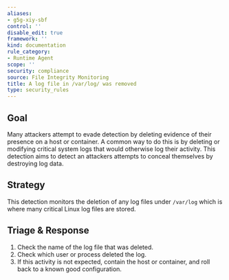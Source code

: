 ```yaml
---
aliases:
- g5g-xiy-sbf
control: ''
disable_edit: true
framework: ''
kind: documentation
rule_category:
- Runtime Agent
scope: ''
security: compliance
source: File Integrity Monitoring
title: A log file in /var/log/ was removed
type: security_rules
---
```


## Goal
Many attackers attempt to evade detection by deleting evidence of their presence on a host or container. A common way to do this is by deleting or modifying critical system logs that would otherwise log their activity. This detection aims to detect an attackers attempts to conceal themselves by destroying log data.

## Strategy
This detection monitors the deletion of any log files under `/var/log` which is where many critical Linux log files are stored.

## Triage & Response
1. Check the name of the log file that was deleted.
2. Check which user or process deleted the log.
3. If this activity is not expected, contain the host or container, and roll back to a known good configuration.
